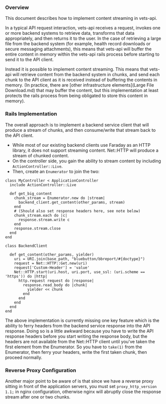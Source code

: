 ### Overview

This document describes how to implement content streaming in vets-api.

In a typical API request interaction, vets-api receives a request, invokes one or more backend systems to retrieve data, transforms that data appropriately, and then returns it to the user. In the case of retrieving a large file from the backend system (for example, health record downloads or secure messaging attachments), this means that vets-api will buffer the entire content in memory within the vets-api rails process before starting to send it to the API client. 

Instead it is possible to implement content streaming. This means that vets-api will retrieve content from the backend system in chunks, and send each chunk to the API client as it is received instead of buffering the contents in memory. (In practice, there are [other infrastructure elements](Large File Download.md) that may buffer the content, but this implementation at least protects the rails process from being obligated to store this content in memory). 

### Rails Implementation

The overall approach is to implement a backend service client that will produce a stream of chunks, and then consume/write that stream back to the API client. 
- While most of our existing backend clients use Faraday as an HTTP library, it does not support streaming content. Net::HTTP will produce a stream of chunked content.
- On the controller side, you gain the ability to stream content by including `ActionController::Live`. 
- Then, create an `Enumerator` to join the two:
```
class MyController < ApplicationController
  include ActionController::Live
  
  def get_big_content
    chunk_stream = Enumerator.new do |stream|
      backend_client.get_content(other_params, stream)
    end
    # (Should also set response headers here, see note below)
    chunk_stream.each do |c|
      response.stream.write c
    end
    response.stream.close
  end
end

class BackendClient

  def get_content(other_params, yielder)
    uri = URI.join(base_path, "bluebutton/bbreport/#{doctype}")
    request = Net::HTTP::Get.new(uri)
    request['Custom-Header'] = 'value'
    Net::HTTP.start(uri.host, uri.port, use_ssl: (uri.scheme == 'https')) do |http|
      http.request request do |response|
        response.read_body do |chunk|
          yielder << chunk
        end
      end
    end
  end
end
```
The above implementation is currently missing one key feature which is the ability to ferry headers from the backend service response into the API response. Doing so is a little awkward because you have to write the API response headers before you start writing the response body, but the headers are not available from the Net::HTTP client until you've taken the first element from the Enumerator. So you have to `take(1)` from the Enumerator, then ferry your headers, write the first taken chunk, then proceed normally.

### Reverse Proxy Configuration
Another major point to be aware of is that since we have a reverse proxy sitting in front of the application servers, you must set `proxy_http_version 1.1;` in nginx configuration, otherwise nginx will abruptly close the response stream after one or two chunks. 
